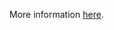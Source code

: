 More information [here](https://docs.prismacloud.io/en/enterprise-edition/policy-reference/aws-policies/aws-general-policies/bc-aws-general-107).
